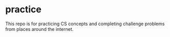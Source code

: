 # practice

This repo is for practicing CS concepts and completing challenge problems from places around the internet. 
